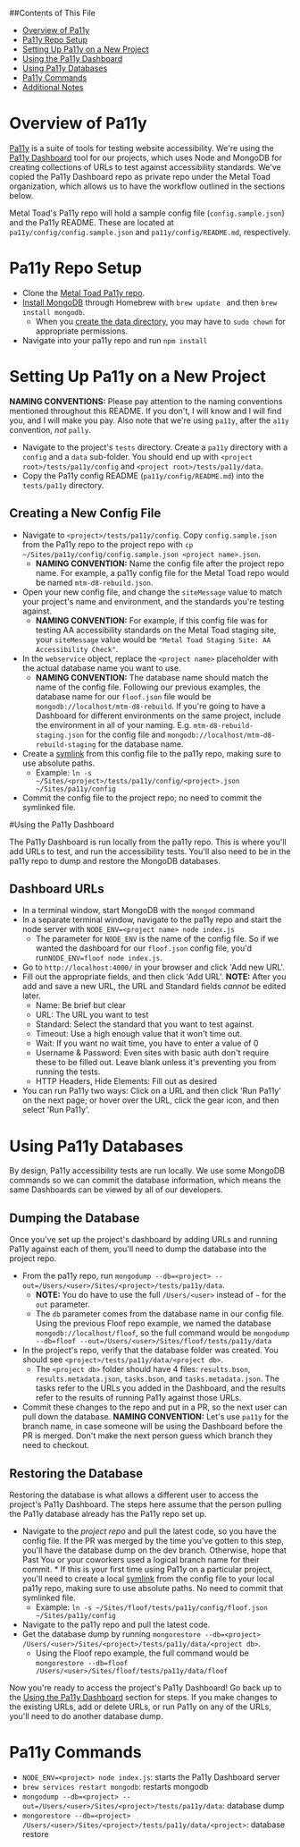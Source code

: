 ##Contents of This File
* [Overview of Pa11y](#overview-of-pa11y)
* [Pa11y Repo Setup](#pa11y-repo-setup)
* [Setting Up Pa11y on a New Project](#setting-up-pa11y-on-a-new-project)
* [Using the Pa11y Dashboard](#using-the-pa11y-dashboard)
* [Using Pa11y Databases](#using-pa11y-databases)
* [Pa11y Commands](#pa11y-commands)
* [Additional Notes](#additional-notes)

# Overview of Pa11y

[Pa11y](http://pa11y.org) is a suite of tools for testing website accessibility. We're using the [Pa11y Dashboard](https://github.com/pa11y/dashboard) tool for our projects, which uses Node and MongoDB for creating collections of URLs to test against accessibility standards. We've copied the Pa11y Dashboard repo as private repo under the Metal Toad organization, which allows us to have the workflow outlined in the sections below.

Metal Toad's Pa11y repo will hold a sample config file (`config.sample.json`) and the Pa11y README. These are located at `pa11y/config/config.sample.json` and `pa11y/config/README.md`, respectively.

# Pa11y Repo Setup

* Clone the [Metal Toad Pa11y repo](https://github.com/metaltoad/pa11y).
* [Install MongoDB](https://docs.mongodb.com/manual/tutorial/install-mongodb-on-os-x/) through Homebrew with `brew update ` and then `brew install mongodb`.
  * When you [create the data directory](https://docs.mongodb.com/manual/tutorial/install-mongodb-on-os-x/#run-mongodb), you may have to `sudo chown` for appropriate permissions.
* Navigate into your pa11y repo and run `npm install`

# Setting Up Pa11y on a New Project

**NAMING CONVENTIONS:** Please pay attention to the naming conventions mentioned throughout this README. If you don't, I will know and I will find you, and I will make you pay. Also note that we're using `pa11y`, after the `a11y` convention, *not* `pally`.

* Navigate to the project's `tests` directory. Create a `pa11y` directory with a `config` and a `data` sub-folder. You should end up with `<project root>/tests/pa11y/config` and `<project root>/tests/pa11y/data`.
* Copy the Pa11y config README (`pa11y/config/README.md`) into the `tests/pa11y` directory.

## Creating a New Config File

* Navigate to `<project>/tests/pa11y/config`. Copy `config.sample.json` from the Pa11y repo to the project repo with `cp ~/Sites/pa11y/config/config.sample.json <project name>.json`.
    * **NAMING CONVENTION:** Name the config file after the project repo name. For example, a pa11y config file for the Metal Toad repo would be named `mtm-d8-rebuild.json`.
* Open your new config file, and change the `siteMessage` value to match your project's name and environment, and the standards you're testing against.
    * **NAMING CONVENTION:** For example, if this config file was for testing AA accessibility standards on the Metal Toad staging site, your `siteMessage` value would be `"Metal Toad Staging Site: AA Accessibility Check"`.
* In the `webservice` object, replace the `<project name>` placeholder with the actual database name you want to use.
    * **NAMING CONVENTION:** The database name should match the name of the config file. Following our previous examples, the database name for our `floof.json` file would be `mongodb://localhost/mtm-d8-rebuild`. If you're going to have a Dashboard for different environments on the same project, include the environment in all of your naming. E.g. `mtm-d8-rebuild-staging.json` for the config file and `mongodb://localhost/mtm-d8-rebuild-staging` for the database name.
* Create a [symlink](http://apple.stackexchange.com/questions/115646/how-can-i-create-a-symbolic-link-in-terminal) from this config file to the pa11y repo, making sure to use absolute paths.
    * Example: `ln -s ~/Sites/<project>/tests/pa11y/config/<project>.json ~/Sites/pa11y/config`
* Commit the config file to the project repo; no need to commit the symlinked file.

#Using the Pa11y Dashboard

The Pa11y Dashboard is run locally from the pa11y repo. This is where you'll add URLs to test, and run the accessibility tests. You'll also need to be in the pa11y repo to dump and restore the MongoDB databases.

## Dashboard URLs

* In a terminal window, start MongoDB with the `mongod` command
* In a separate terminal window, navigate to the pa11y repo and start the node server with `NODE_ENV=<project name> node index.js`
    * The parameter for `NODE_ENV` is the name of the config file. So if we wanted the dashboard for our `floof.json` config file, you'd run`NODE_ENV=floof node index.js`.
* Go to `http://localhost:4000/` in your browser and click 'Add new URL'.
* Fill out the appropriate fields, and then click 'Add URL'. **NOTE:** After you add and save a new URL, the URL and Standard fields *cannot* be edited later.
    * Name: Be brief but clear
    * URL: The URL you want to test
    * Standard: Select the standard that you want to test against.
    * Timeout: Use a high enough value that it won't time out.
    * Wait: If you want no wait time, you have to enter a value of 0
    * Username & Password: Even sites with basic auth don't require these to be filled out. Leave blank unless it's preventing you from running the tests.
    * HTTP Headers, Hide Elements: Fill out as desired
* You can run Pa11y two ways: Click on a URL and then click 'Run Pa11y' on the next page; or hover over the URL, click the gear icon, and then select 'Run Pa11y'.

# Using Pa11y Databases

By design, Pa11y accessibility tests are run locally. We use some MongoDB commands so we can commit the database information, which means the same Dashboards can be viewed by all of our developers.

## Dumping the Database

Once you've set up the project's dashboard by adding URLs and running Pa11y against each of them, you'll need to dump the database into the project repo.
* From the pa11y repo, run `mongodump --db=<project> --out=/Users/<user>/Sites/<project>/tests/pa11y/data`.
    * **NOTE:** You do have to use the full `/Users/<user>` instead of `~` for the `out` parameter.
    * The `db` parameter comes from the database name in our config file. Using the previous Floof repo example, we named the database `mongodb://localhost/floof`, so the full command would be `mongodump --db=floof --out=/Users/<user>/Sites/floof/tests/pa11y/data`
* In the project's repo, verify that the database folder was created. You should see `<project>/tests/pa11y/data/<project db>`.
    * The `<project db>` folder should have 4 files: `results.bson`, `results.metadata.json`, `tasks.bson`, and `tasks.metadata.json`. The tasks refer to the URLs you added in the Dashboard, and the results refer to the results of running Pa11y against those URLs.
* Commit these changes to the repo and put in a PR, so the next user can pull down the database. **NAMING CONVENTION:** Let's use `pa11y` for the branch name, in case someone will be using the Dashboard before the PR is merged. Don't make the next person guess which branch they need to checkout.

## Restoring the Database

Restoring the database is what allows a different user to access the project's Pa11y Dashboard. The steps here assume that the person pulling the Pa11y database already has the Pa11y repo set up.

* Navigate to the *project repo* and pull the latest code, so you have the config file. If the PR was merged by the time you've gotten to this step, you'll have the database dump on the dev branch. Otherwise, hope that Past You or your coworkers used a logical branch name for their commit.
        * If this is your first time using Pa11y on a particular project, you'll need to create a local [symlink](http://apple.stackexchange.com/questions/115646/how-can-i-create-a-symbolic-link-in-terminal) from the config file to your local pa11y repo, making sure to use absolute paths. No need to commit that symlinked file.
    * Example: `ln -s ~/Sites/floof/tests/pa11y/config/floof.json ~/Sites/pa11y/config`
* Navigate to the pa11y repo and pull the latest code.
* Get the database dump by running `mongorestore --db=<project> /Users/<user>/Sites/<project>/tests/pa11y/data/<project db>`.
    * Using the Floof repo example, the full command would be `mongorestore --db=floof /Users/<user>/Sites/floof/tests/pa11y/data/floof`

Now you're ready to access the project's Pa11y Dashboard! Go back up to the [Using the Pa11y Dashboard](#using-the-pa11y-dashboard) section for steps. If you make changes to the existing URLs, add or delete URLs, or run Pa11y on any of the URLs, you'll need to do another database dump.

# Pa11y Commands

* `NODE_ENV=<project> node index.js`: starts the Pa11y Dashboard server
* `brew services restart mongodb`: restarts mongodb
* `mongodump --db=<project> --out=/Users/<user>/Sites/<project>/tests/pa11y/data`: database dump
* `mongorestore --db=<project> /Users/<user>/Sites/<project>/tests/pa11y/data/<project>`: database restore

